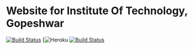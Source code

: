 Website for Institute Of Technology, Gopeshwar
========
[![Build Status](https://semaphoreci.com/api/v1/prajjwaldimri/itgwebsite/branches/master/badge.svg)](https://semaphoreci.com/prajjwaldimri/itgwebsite)
[![Heroku](http://heroku-badge.herokuapp.com/?app=itgwebsite&style=flat)
[![Build Status](https://travis-ci.org/prajjwaldimri/ITGWebsite.svg?branch=master)](https://travis-ci.org/prajjwaldimri/ITGWebsite)
